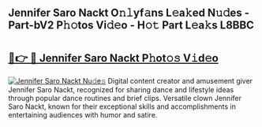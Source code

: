 ## Jennifer Saro Nackt O𝚗𝚕yf𝚊ns L𝚎a𝚔ed N𝚞𝚍es - Part-bV2 P𝚑𝚘tos Vi𝚍𝚎o - H𝚘𝚝 Part L𝚎a𝚔s L8BBC

# <h2><a href="http://kfe0atp.oniu.top/?m=Jennifer+Saro+Nackt">🔗👉 🔴 Jennifer Saro Nackt P𝚑ot𝚘𝚜 V𝚒d𝚎o</a></h2>

[![Jennifer Saro Nackt Nu𝚍e𝚜](https://i.imgur.com/0qMVB7G.gif)](http://kfe0atp.oniu.top/?m=Jennifer+Saro+Nackt)
Digital content creator and amusement giver Jennifer Saro Nackt, recognized for sharing dance and lifestyle ideas through popular dance routines and brief clips. Versatile clown Jennifer Saro Nackt, known for their exceptional skills and accomplishments in entertaining audiences with humor and satire.  

